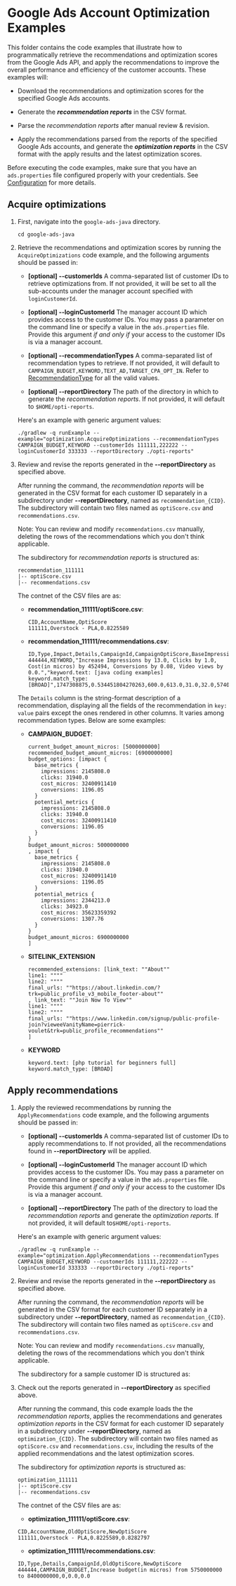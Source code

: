 # Google Ads Account Optimization Examples

This folder contains the code examples that illustrate how to programmatically
retrieve the recommendations and optimization scores from the Google Ads API,
and apply the recommendations to improve the overall performance and efficiency
of the customer accounts. These examples will:

*   Download the recommendations and optimization scores for the specified
    Google Ads accounts.

*   Generate the ***recommendation reports*** in the CSV format.

*   Parse the *recommendation reports* after manual review & revision.

*   Apply the recommendations parsed from the reports of the specified Google
    Ads accounts, and generate the ***optimization reports*** in the CSV format
    with the apply results and the latest optimization scores.

Before executing the code examples, make sure that you have an `ads.properties`
file configured properly with your credentials. See
[Configuration](https://developers.google.com/google-ads/api/docs/client-libs/java/config-file)
for more details.

## Acquire optimizations

1.  First, navigate into the `google-ads-java` directory.

    ```
    cd google-ads-java
    ```

1.  Retrieve the recommendations and optimization scores by running the
    `AcquireOptimizations` code example, and the following arguments should be
    passed in:

    *   **[optional] --customerIds** A comma-separated list of customer IDs to
        retrieve optimizations from. If not provided, it will be set to all the
        sub-accounts under the manager account specified with `loginCustomerId`.

    *   **[optional] --loginCustomerId** The manager account ID which provides
        access to the customer IDs. You may pass a parameter on the command line
        or specify a value in the `ads.properties` file. Provide this argument
        *if and only if* your access to the customer IDs is via a manager
        account.

    *   **[optional] --recommendationTypes** A comma-separated list of
        recommendation types to retrieve. If not provided, it will default to
        `CAMPAIGN_BUDGET,KEYWORD,TEXT_AD,TARGET_CPA_OPT_IN`. Refer to
        [RecommendationType](https://developers.google.com/google-ads/api/reference/rpc/latest/RecommendationTypeEnum.RecommendationType)
        for all the valid values.

    *   **[optional] --reportDirectory** The path of the directory in which to
        generate the *recommendation reports*. If not provided, it will default
        to `$HOME/opti-reports`.

    Here's an example with generic argument values:

    ```
    ./gradlew -q runExample --example="optimization.AcquireOptimizations --recommendationTypes CAMPAIGN_BUDGET,KEYWORD --customerIds 111111,222222 --loginCustomerId 333333 --reportDirectory ./opti-reports"
    ```

1.  Review and revise the reports generated in the **--reportDirectory** as
    specified above.

    After running the command, the *recommendation reports* will be generated in
    the CSV format for each customer ID separately in a subdirectory under
    **--reportDirectory**, named as `recommendation_{CID}`. The subdirectory
    will contain two files named as `optiScore.csv` and `recommendations.csv`.

    Note: You can review and modify `recommendations.csv` manually, deleting the
    rows of the recommendations which you don't think applicable.

    The subdirectory for *recommendation reports* is structured as:

    ```
    recommendation_111111
    |-- optiScore.csv
    |-- recommendations.csv
    ```

    The contnet of the CSV files are as:

    *   **recommendation_111111/optiScore.csv**:

        ```
        CID,AccountName,OptiScore
        111111,Overstock - PLA,0.8225589
        ```

    *   **recommendation_111111/recommendations.csv**:

        ```
        ID,Type,Impact,Details,CampaignId,CampaignOptiScore,BaseImpressions,PotentialImpressions,BaseClicks,PotentialClicks,BaseCost,PotentialCost,BaseConversions,PotentialConversions,BaseVideoViews,PotentialVideoViews
        444444,KEYWORD,"Increase Impressions by 13.0, Clicks by 1.0, Cost(in micros) by 452494, Conversions by 0.08, Video views by 0.0.","keyword.text: [java coding examples]
        keyword.match_type: [BROAD]",1747308875,0.534451804270263,600.0,613.0,31.0,32.0,5740000,6192494,0.0,0.08,0.0,0.0
        ```

    The `Details` column is the string-format description of a recommendation,
    displaying all the fields of the recommendation in `key: value` pairs except
    the ones rendered in other columns. It varies among recommendation types.
    Below are some examples:

    *   **CAMPAIGN_BUDGET**:

        ```
        current_budget_amount_micros: [5000000000]
        recommended_budget_amount_micros: [6900000000]
        budget_options: [impact {
          base_metrics {
            impressions: 2145808.0
            clicks: 31940.0
            cost_micros: 32400911410
            conversions: 1196.05
          }
          potential_metrics {
            impressions: 2145808.0
            clicks: 31940.0
            cost_micros: 32400911410
            conversions: 1196.05
          }
        }
        budget_amount_micros: 5000000000
        , impact {
          base_metrics {
            impressions: 2145808.0
            clicks: 31940.0
            cost_micros: 32400911410
            conversions: 1196.05
          }
          potential_metrics {
            impressions: 2344213.0
            clicks: 34923.0
            cost_micros: 35623359392
            conversions: 1307.76
          }
        }
        budget_amount_micros: 6900000000
        ]
        ```

    *   **SITELINK_EXTENSION**

        ```
        recommended_extensions: [link_text: ""About""
        line1: """"
        line2: """"
        final_urls: ""https://about.linkedin.com/?trk=public_profile_v3_mobile_footer-about""
        , link_text: ""Join Now To View""
        line1: """"
        line2: """"
        final_urls: ""https://www.linkedin.com/signup/public-profile-join?vieweeVanityName=pierrick-voulet&trk=public_profile_recommendations""
        ]
        ```

    *   **KEYWORD**

        ```
        keyword.text: [php tutorial for beginners full]
        keyword.match_type: [BROAD]
        ```

## Apply recommendations

1.  Apply the reviewed recommendations by running the `ApplyRecommendations`
    code example, and the following arguments should be passed in:

    *   **[optional] --customerIds** A comma-separated list of customer IDs to
        apply recommendations to. If not provided, all the recommendations found
        in **--reportDirectory** will be applied.

    *   **[optional] --loginCustomerId** The manager account ID which provides
        access to the customer IDs. You may pass a parameter on the command line
        or specify a value in the `ads.properties` file. Provide this argument
        *if and only if* your access to the customer IDs is via a manager
        account.

    *   **[optional] --reportDirectory** The path of the directory to load the
        *recommendation reports* and generate the *optimization reports*. If not
        provided, it will default to`$HOME/opti-reports`.

    Here's an example with generic argument values:

    ```
    ./gradlew -q runExample --example="optimization.ApplyRecommendations --recommendationTypes CAMPAIGN_BUDGET,KEYWORD --customerIds 111111,222222 --loginCustomerId 333333 --reportDirectory ./opti-reports"
    ```

1.  Review and revise the reports generated in the **--reportDirectory** as
    specified above.

    After running the command, the *recommendation reports* will be generated in
    the CSV format for each customer ID separately in a subdirectory under
    **--reportDirectory**, named as `recommendation_{CID}`. The subdirectory
    will contain two files named as `optiScore.csv` and `recommendations.csv`.

    Note: You can review and modify `recommendations.csv` manually, deleting the
    rows of the recommendations which you don't think applicable.

    The subdirectory for a sample customer ID is structured as:

1.  Check out the reports generated in **--reportDirectory** as specified above.

    After running the command, this code example loads the the *recommendation
    reports*, applies the recommendations and generates *optimization reports*
    in the CSV format for each customer ID separately in a subdirectory under
    **--reportDirectory**, named as `optimization_{CID}`. The subdirectory will
    contain two files named as `optiScore.csv` and `recommendations.csv`,
    including the results of the applied recommendations and the latest
    optimization scores.

    The subdirectory for *optimization reports* is structured as:

    ```
    optimization_111111
    |-- optiScore.csv
    |-- recommendations.csv
    ```

    The contnet of the CSV files are as:

    *   **optimization_111111/optiScore.csv**:

    ```
    CID,AccountName,OldOptiScore,NewOptiScore
    111111,Overstock - PLA,0.8225589,0.8282797
    ```

    *   **optimization_111111/recommendations.csv**:

    ```
    ID,Type,Details,CampaignId,OldOptiScore,NewOptiScore
    444444,CAMPAIGN_BUDGET,Increase budget(in micros) from 5750000000 to 8400000000,0,0.0,0.0
    ```
